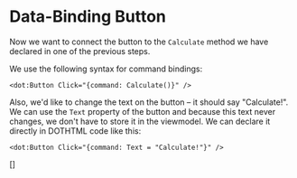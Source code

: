 ﻿Data-Binding Button
===================
Now we want to connect the button to the `Calculate` method we have declared in one of the previous steps.

We use the following syntax for command bindings: 

```DOTHTML
<dot:Button Click="{command: Calculate()}" />
```

Also, we'd like to change the text on the button – it should say "Calculate!". We can use the `Text` property of the button and because this text never changes,
we don't have to store it in the viewmodel. We can declare it directly in DOTHTML code like this: 

```DOTHTML
<dot:Button Click="{command: Text = "Calculate!"}" />
```
[<sample Incorrect="../samples/ButtonBindingIncorrect.dothtml"
         Correct="../samples/ButtonBindingCorrect.dothtml"
         Validator="Lesson1Step7Validator" />]